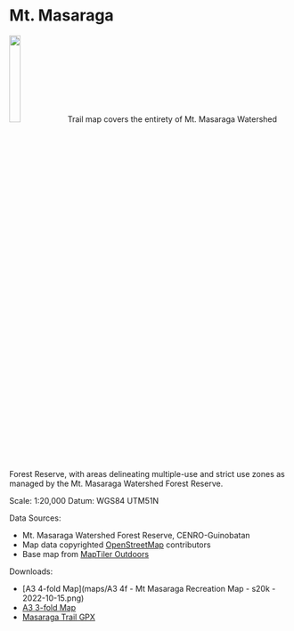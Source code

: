 # Mt. Masaraga
<img src="maps/A3 4f - Mt Masaraga Recreation Map - s20k - 2022-10-15.png" width="20%">
Trail map covers the entirety of Mt. Masaraga Watershed Forest Reserve, with areas delineating multiple-use and strict use zones as managed by the Mt. Masaraga Watershed Forest Reserve.

Scale: 1:20,000
Datum: WGS84 UTM51N

Data Sources:
* Mt. Masaraga Watershed Forest Reserve, CENRO-Guinobatan
* Map data copyrighted [OpenStreetMap](https://www.openstreetmap.org) contributors
* Base map from [MapTiler Outdoors](https://www.maptiler.com)

Downloads:
* [A3 4-fold Map](maps/A3 4f - Mt Masaraga Recreation Map - s20k - 2022-10-15.png)
* [A3 3-fold Map](https://bit.ly/3UX9igL)
* [Masaraga Trail GPX](maps/gpx/masaraga-trail.gpx)
